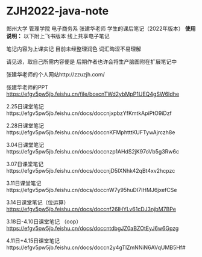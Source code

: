 # ZJH2022-java-note
郑州大学 管理学院 电子商务系 张建华老师  学生的课后笔记（2022年版本）
**使用说明：**
以下附上飞书版本 线上共享电子笔记

笔记内容为上课实记 目前未经整理润色 词汇晦涩不易理解 

请见谅，取自己所需内容便是
后期作者也许会将生产脑图附在扩展笔记中 

张建华老师的个人网站http://zzuzjh.com/

张建华老师的PPT https://efgv5pw5jb.feishu.cn/file/boxcnTWd2ybMpP1UEQ4gSW6Idhe

2.25日课堂笔记https://efgv5pw5jb.feishu.cn/docs/doccnjxpbzYfKmtkApiPtO9iDzf

2.28日课堂笔记https://efgv5pw5jb.feishu.cn/docs/doccnKFMphtttKUFTywAjrczh8e

3.04日课堂笔记https://efgv5pw5jb.feishu.cn/docs/doccnzp1AHdS2jK97oVb5g3Rw6c

3.07日课堂笔记https://efgv5pw5jb.feishu.cn/docs/doccnjD5IXNhk42qBt4xv2hcpzc

3.11日课堂笔记https://efgv5pw5jb.feishu.cn/docs/doccnW7y95huDI7IHMJ6jxefCSe

3.14日课堂笔记（位运算）https://efgv5pw5jb.feishu.cn/docs/doccnf26lHYLv61cDJ3njbM7BPe

3.18日-4.10日课堂笔记 （oop）https://efgv5pw5jb.feishu.cn/docs/doccntdbgJZ0aBZOtEyJ6w6Gpzg

4.11日+4.15日课堂笔记https://efgv5pw5jb.feishu.cn/docs/doccn2y4gTlZmNNiN6AVqUMB5Hf#
